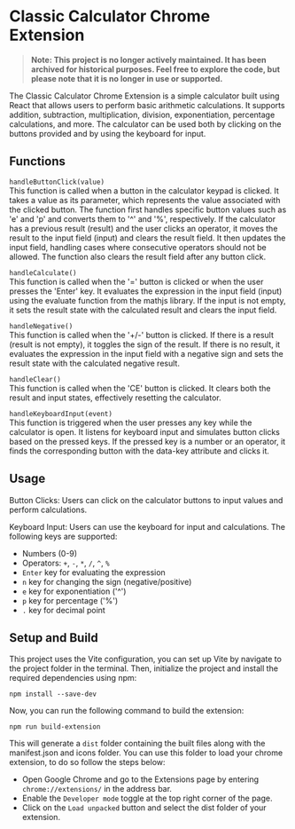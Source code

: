 # Classic Calculator Chrome Extension

> **Note: This project is no longer actively maintained. It has been archived for historical purposes. Feel free to explore the code, but please note that it is no longer in use or supported.**

The Classic Calculator Chrome Extension is a simple calculator built using React that allows users to perform basic arithmetic calculations. It supports addition, subtraction, multiplication, division, exponentiation, percentage calculations, and more. The calculator can be used both by clicking on the buttons provided and by using the keyboard for input.

## Functions

`handleButtonClick(value)`<br>
This function is called when a button in the calculator keypad is clicked. It takes a value as its parameter, which represents the value associated with the clicked button. The function first handles specific button values such as 'e' and 'p' and converts them to '^' and '%', respectively. If the calculator has a previous result (result) and the user clicks an operator, it moves the result to the input field (input) and clears the result field. It then updates the input field, handling cases where consecutive operators should not be allowed. The function also clears the result field after any button click.

`handleCalculate()`<br/>
This function is called when the '=' button is clicked or when the user presses the 'Enter' key. It evaluates the expression in the input field (input) using the evaluate function from the mathjs library. If the input is not empty, it sets the result state with the calculated result and clears the input field.

`handleNegative()`<br/>
This function is called when the '+/-' button is clicked. If there is a result (result is not empty), it toggles the sign of the result. If there is no result, it evaluates the expression in the input field with a negative sign and sets the result state with the calculated negative result.

`handleClear()`<br/>
This function is called when the 'CE' button is clicked. It clears both the result and input states, effectively resetting the calculator.

`handleKeyboardInput(event)`<br/>
This function is triggered when the user presses any key while the calculator is open. It listens for keyboard input and simulates button clicks based on the pressed keys. If the pressed key is a number or an operator, it finds the corresponding button with the data-key attribute and clicks it.

## Usage

Button Clicks: Users can click on the calculator buttons to input values and perform calculations.

Keyboard Input: Users can use the keyboard for input and calculations. The following keys are supported:
- Numbers (0-9)
- Operators: `+`, `-`, `*`, `/`, `^`, `%`
- `Enter` key for evaluating the expression
- `n` key for changing the sign (negative/positive)
- `e` key for exponentiation ('^')
- `p` key for percentage ('%')
- `.` key for decimal point

## Setup and Build

This project uses the Vite configuration, you can set up Vite by navigate to the project folder in the terminal. Then, initialize the project and install the required dependencies using npm:<br/>
```
npm install --save-dev
```

Now, you can run the following command to build the extension:<br/>
```
npm run build-extension
```

This will generate a `dist` folder containing the built files along with the manifest.json and icons folder. You can use this folder to load your chrome extension, to do so follow the steps below:
- Open Google Chrome and go to the Extensions page by entering `chrome://extensions/` in the address bar.
- Enable the `Developer mode` toggle at the top right corner of the page.
- Click on the `Load unpacked` button and select the dist folder of your extension.





